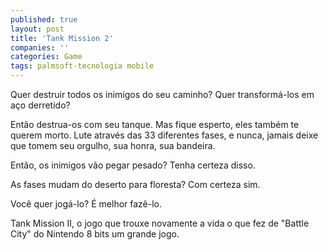 ```yaml
---
published: true
layout: post
title: 'Tank Mission 2'
companies: ''
categories: Game
tags: palmsoft-tecnologia mobile
---
```

Quer destruir todos os inimigos do seu caminho? Quer transformá-los em aço derretido?

Então destrua-os com seu tanque. Mas fique esperto, eles também te querem morto. Lute através das 33 diferentes fases, e nunca, jamais deixe que tomem seu orgulho, sua honra, sua bandeira.







Então, os inimigos vão pegar pesado?
Tenha certeza disso.

As fases mudam do deserto para floresta?
Com certeza sim.

Você quer jogá-lo?
É melhor fazê-lo.

Tank Mission II, o jogo que trouxe novamente a vida o que fez de "Battle City" do Nintendo 8 bits um grande jogo.





